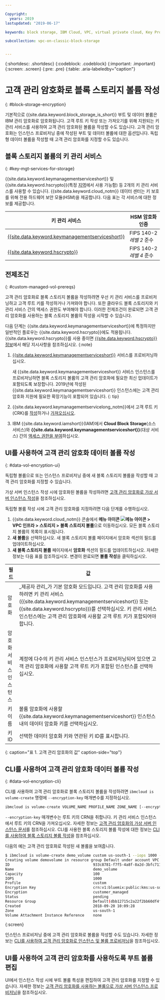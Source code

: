 ```yaml
---

Copyright:
  years: 2019
lastupdated: "2019-06-17"

keywords: block storage, IBM Cloud, VPC, virtual private cloud, Key Protect, encryption, key management, Hyper Protect Crypto Services, HPCS, volume, data storage, virtual server instance, instance

subcollection: vpc-on-classic-block-storage


---
```


{:shortdesc: .shortdesc}
{:codeblock: .codeblock}
{:important: .important}
{:screen: .screen}
{:pre: .pre}
{:table: .aria-labeledby="caption"}


# 고객 관리 암호화로 블록 스토리지 볼륨 작성
{: #block-storage-encryption}

기본적으로 {{site.data.keyword.block_storage_is_short}} 부트 및 데이터 볼륨은 IBM 관리 암호화로 암호화됩니다. 고객 루트 키 작성 또는 가져오기를 위해 지원되는 키 관리 서비스를 사용하여 고객 관리 암호화된 볼륨을 작성할 수도 있습니다. 고객 관리 암호화는 인스턴스 프로비저닝 중에 작성된 부트 및 데이터 볼륨에 대한 옵션입니다. 독립형 데이터 볼륨을 작성할 때 고객 관리 암호화를 지정할 수도 있습니다.  

## 블록 스토리지 볼륨의 키 관리 서비스
{: #key-mgt-services-for-storage}

{{site.data.keyword.keymanagementserviceshort}} 및 {{site.data.keyword.hscrypto}}(특정 [지역](/docs/services/hs-crypto?topic=hs-crypto-regions#regions)에서 사용 가능함) 등 2개의 키 관리 서비스를 사용할 수 있습니다. {{site.data.keyword.cloud_notm}} 데이터 센터는 키 보호를 위해 전용 하드웨어 보안 모듈(HSM)을 제공합니다. 다음 표는 각 서비스에 대한 정보를 제공합니다.

| 키 관리 서비스 | HSM 암호화 인증 |
| ----- | ----- |
| [{{site.data.keyword.keymanagementserviceshort}}](/docs/services/key-protect/concepts?topic=key-protect-getting-started-tutorial#getting-started-tutorial) | FIPS 140-2 *레벨 2* 준수 |
| [{{site.data.keyword.hscrypto}}](/docs/services/hs-crypto?topic=hs-crypto-get-started#get-started) | FIPS 140-2 *레벨 4* 준수 |

## 전제조건
{: #custom-managed-vol-prereqs}

고객 관리 암호화로 블록 스토리지 볼륨을 작성하려면 우선 키 관리 서비스를 프로비저닝하고 고객 루트 키를 작성하거나 가져와야 합니다.
또한 클라우드 블록 스토리지와 키 관리 서비스 간의 액세스 권한도 부여해야 합니다. 이러한 전제조건이 완료되면 고객 관리 암호화를 사용하는 블록 스토리지 볼륨의 작성을 시작할 수 있습니다. 

다음 단계는 {{site.data.keyword.keymanagementserviceshort}}에 특정하지만 일반적인 플로우는 {{site.data.keyword.hscrypto}}에도 적용됩니다. {{site.data.keyword.hscrypto}}를 사용 중이면 [{{site.data.keyword.hscrypto}} 정보](/docs/services/hs-crypto?topic=hs-crypto-get-started#get-started)에서 해당 지시사항을 참조하십시오.
{:note}

1. [{{site.data.keyword.keymanagementserviceshort}}](/docs/services/key-protect?topic=key-protect-provision#provision) 서비스를 프로비저닝하십시오. 

   새 {{site.data.keyword.keymanagementserviceshort}} 서비스 인스턴스를 프로비저닝하면 블록 스토리지 볼륨의 고객 관리 암호화에 필요한 최신 업데이트가 포함되도록 보장합니다. 2019년에 작성된 {{site.data.keyword.keymanagementserviceshort}} 인스턴스에는 고객 관리 암호화 지원에 필요한 확장기능이 포함되어 있습니다.
   {: tip}

2. {{site.data.keyword.keymanagementservicelong_notm}}에서 고객 루트 키(CRK)를 [작성](/docs/services/key-protect?topic=key-protect-create-root-keys#create-root-keys)하거나 [가져오십시오](/docs/services/key-protect?topic=key-protect-import-root-keys#import-root-keys). 
3. IBM {{site.data.keyword.iamshort}}(IAM)에서 **Cloud Block Storage**(소스 서비스)와 **{{site.data.keyword.keymanagementserviceshort}}**(대상 서비스) 간의 [액세스 권한을 부여](/docs/iam?topic=iam-serviceauth#serviceauth)하십시오. 

## UI를 사용하여 고객 관리 암호화 데이터 볼륨 작성
{: #data-vol-encryption-ui}

독립형 볼륨으로 또는 인스턴스 프로비저닝 중에 새 블록 스토리지 볼륨을 작성할 때 고객 관리 암호화를 지정할 수 있습니다. 

가상 서버 인스턴스 작성 시에 암호화된 볼륨을 작성하려면 [고객 관리 암호화로 가상 서버 인스턴스 작성](/docs/vpc-on-classic-vsi?topic=vpc-on-classic-instance-creating-instances-byok)을 참조하십시오. 

독립형 볼륨 작성 시에 고객 관리 암호화를 지정하려면 다음 단계를 수행하십시오.

1. {{site.data.keyword.cloud_notm}} 콘솔에서 **메뉴 아이콘 ![메뉴 아이콘](../../icons/icon_hamburger.svg) > VPC 인프라 > 스토리지 > 블록 스토리지 볼륨**으로 이동하십시오.
모든 블록 스토리지 볼륨의 목록이 표시됩니다.
1. **새 볼륨**을 선택하십시오. 새 블록 스토리지 볼륨 페이지에서 암호화 섹션의 필드를 업데이트하십시오.
1. **새 블록 스토리지 볼륨** 페이지에서 **암호화** 섹션의 필드를 업데이트하십시오. 자세한 정보는 다음 표를 참조하십시오. 변경이 완료되면 **볼륨 작성**을 클릭하십시오. 

| 필드 |값 |
| ----- | ----- |
| 암호화 | _제공자 관리_가 기본 암호화 모드입니다. 고객 관리 암호화를 사용하려면 키 관리 서비스({{site.data.keyword.keymanagementserviceshort}} 또는 {{site.data.keyword.hscrypto}})를 선택하십시오. 키 관리 서비스 인스턴스에는 고객 관리 암호화에 사용할 고객 루트 키가 포함되어야 합니다. |
| 암호화 서비스 인스턴스 |계정에 다수의 키 관리 서비스 인스턴스가 프로비저닝되어 있으면 고객 관리 암호화에 사용할 고객 루트 키가 포함된 인스턴스를 선택하십시오. |
| 키 이름 |볼륨 암호화에 사용할 {{site.data.keyword.keymanagementserviceshort}} 인스턴스 내의 데이터 암호화 키를 선택하십시오. |
| 키 ID | 선택한 데이터 암호화 키와 연관된 키 ID를 표시합니다. |
{: caption="표 1. 고객 관리 암호화의 값" caption-side="top"}

## CLI를 사용하여 고객 관리 암호화 데이터 볼륨 작성
{: #data-vol-encryption-cli}

CLI를 사용하여 고객 관리 암호화로 블록 스토리지 볼륨을 작성하려면 `ibmcloud is volume-create` 명령에 `--encryption-key` 매개변수를 지정하십시오. 

```bash
ibmcloud is volume-create VOLUME_NAME PROFILE_NAME ZONE_NAME [--encryption-key ENCRYPTION_KEY] [--capacity CAPACITY] [--iops IOPS] [--resource-group-id RESOURCE_GROUP_ID | --resource-group-name RESOURCE_GROUP_NAME] [--json]
```

`--encryption-key` 매개변수는 루트 키의 CRN을 취합니다. 키 관리 서비스 인스턴스에서 루트 키의 CRN을 가져오십시오. 자세한 정보는 [고객 관리 암호화의 가상 서버 인스턴스 문서](/docs/vpc-on-classic-vsi?topic=vpc-on-classic-vsi-creating-instances-byok#provision-byok-cli)를 참조하십시오. CLI를 사용한 블록 스토리지 볼륨 작성에 대한 정보는 [CLI를 사용하여 블록 스토리지 볼륨 작성](/docs/vpc-on-classic-block-storage?topic=vpc-on-classic-block-storage-creating-block-storage-cli)을 참조하십시오. 

다음의 예는 고객 관리 암호화로 작성된 새 볼륨을 보여줍니다. 

```bash
$ ibmcloud is volume-create demo_volume custom us-south-1 --iops 1000 --encryption-key abccorp-kp-vpc-2 5437644a-c4b1-447f-9646-b1a2a4df61382
Creating volume demovolume in resource group Default under account VPC 01 as user rtuser1@mycompany.com...
ID                                      933c8781-f7f5-4a8f-8a2d-3bfc711788ee
Name                                    demo_volume
Capacity                                100
IOPS                                    1000
Profile                                 custom
Encryption Key                          crn:v1:bluemix:public:kms:us-south:a/8d65fb1cf5e99e86dd7229ddef9e5b7b:b1abf7c5-381d-4f34-836e-5db7193250bc:key:fd57250e-908c-4785-a8a5-1f53176bcd2f
Encryption                              customer_managed
Status                                  pending
Resource Group                          Default(dbb12715c2a22f2bb60df4ffd4a543f2)
Created                                 2018-09-20 10:09:28
Zone                                    us-south-1
Volume Attachment Instance Reference    none
```
{:screen}

인스턴스 프로비저닝 중에 고객 관리 암호화로 볼륨을 작성할 수도 있습니다. 자세한 정보는 [CLI를 사용하여 고객 관리 암호화로 인스턴스 및 볼륨 프로비저닝](/docs/vpc-on-classic-vsi?topic=vpc-on-classic-vsi-creating-instances-byok#provision-byok-cli)을 참조하십시오. 

## UI를 사용하여 고객 관리 암호화를 사용하도록 부트 볼륨 편집

UI에서 인스턴스 작성 시에 부트 볼륨 특성을 편집하여 고객 관리 암호화를 지정할 수 있습니다. 자세한 정보는 [고객 관리 암호화를 사용하는 볼륨으로 가상 서버 인스턴스 프로비저닝](/docs/vpc-on-classic-vsi?topic=vpc-on-classic-vsi-storage#provision-byok-ui)을 참조하십시오.

